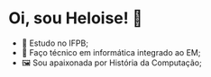 # Oi, sou Heloise! 🦣


- 🏫 Estudo no IFPB;
- 📓 Faço técnico em informática integrado ao EM;
- 🖼️ Sou apaixonada por História da Computação;

